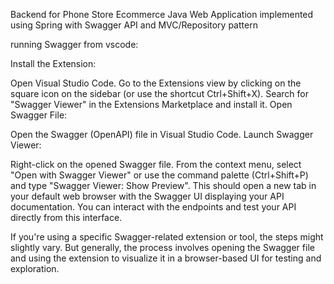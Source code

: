 Backend for Phone Store Ecommerce Java Web Application implemented using Spring with Swagger API and MVC/Repository pattern

running Swagger from vscode: 

Install the Extension:

Open Visual Studio Code.
Go to the Extensions view by clicking on the square icon on the sidebar (or use the shortcut Ctrl+Shift+X).
Search for "Swagger Viewer" in the Extensions Marketplace and install it.
Open Swagger File:

Open the Swagger (OpenAPI) file in Visual Studio Code.
Launch Swagger Viewer:

Right-click on the opened Swagger file.
From the context menu, select "Open with Swagger Viewer" or use the command palette (Ctrl+Shift+P) and type "Swagger Viewer: Show Preview".
This should open a new tab in your default web browser with the Swagger UI displaying your API documentation. You can interact with the endpoints and test your API directly from this interface.

If you're using a specific Swagger-related extension or tool, the steps might slightly vary. But generally, the process involves opening the Swagger file and using the extension to visualize it in a browser-based UI for testing and exploration.
